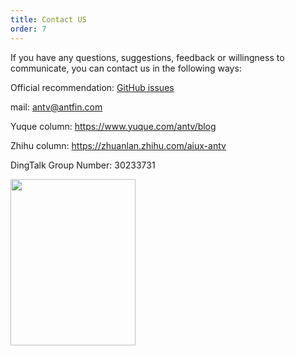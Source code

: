 ```yaml
---
title: Contact US
order: 7
---
```


If you have any questions, suggestions, feedback or willingness to communicate, you can contact us in the following ways:

Official recommendation: [GitHub issues](https://github.com/antvis/G2/issues)

mail: antv@antfin.com

Yuque column: https://www.yuque.com/antv/blog

Zhihu column: https://zhuanlan.zhihu.com/aiux-antv

DingTalk Group Number: 30233731

<img src="https://gw.alipayobjects.com/zos/antfincdn/9sHnl5k%26u4/dingdingqun.png" width="200" height="266" />
